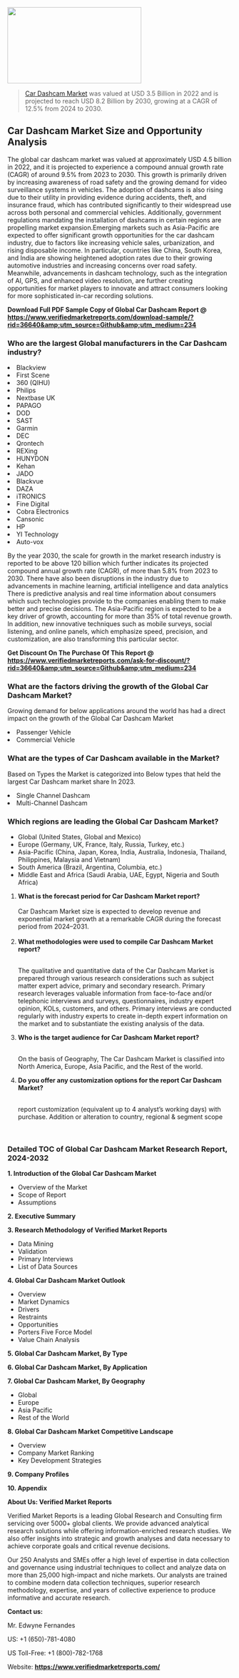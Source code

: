 
<img src="https://ffe5etoiles.com/wp-content/uploads/2024/12/MST1-300x171.png" alt="" width="300" height="171" class="alignnone size-medium wp-image-20088" /><blockquote><p><p><a href="https://www.verifiedmarketreports.com/download-sample/?rid=36640&utm_source=Github&utm_medium=234" target="_blank">Car Dashcam Market</a> was valued at USD 3.5 Billion in 2022 and is projected to reach USD 8.2 Billion by 2030, growing at a CAGR of 12.5% from 2024 to 2030.</p></blockquote><p><h2>Car Dashcam Market Size and Opportunity Analysis</h2>The global car dashcam market was valued at approximately USD 4.5 billion in 2022, and it is projected to experience a compound annual growth rate (CAGR) of around 9.5% from 2023 to 2030. This growth is primarily driven by increasing awareness of road safety and the growing demand for video surveillance systems in vehicles. The adoption of dashcams is also rising due to their utility in providing evidence during accidents, theft, and insurance fraud, which has contributed significantly to their widespread use across both personal and commercial vehicles. Additionally, government regulations mandating the installation of dashcams in certain regions are propelling market expansion.Emerging markets such as Asia-Pacific are expected to offer significant growth opportunities for the car dashcam industry, due to factors like increasing vehicle sales, urbanization, and rising disposable income. In particular, countries like China, South Korea, and India are showing heightened adoption rates due to their growing automotive industries and increasing concerns over road safety. Meanwhile, advancements in dashcam technology, such as the integration of AI, GPS, and enhanced video resolution, are further creating opportunities for market players to innovate and attract consumers looking for more sophisticated in-car recording solutions.</p><p class=""><strong>Download Full PDF Sample Copy of Global Car Dashcam Report @ <a href="https://www.verifiedmarketreports.com/download-sample/?rid=36640&amp;utm_source=Github&amp;utm_medium=234" target="_blank">https://www.verifiedmarketreports.com/download-sample/?rid=36640&amp;utm_source=Github&amp;utm_medium=234</a></strong></p><h3 id="" class="">Who are the largest Global manufacturers in the Car Dashcam industry?</h3><p><li>Blackview</li><li> First Scene</li><li> 360 (QIHU)</li><li> Philips</li><li> Nextbase UK</li><li> PAPAGO</li><li> DOD</li><li> SAST</li><li> Garmin</li><li> DEC</li><li> Qrontech</li><li> REXing</li><li> HUNYDON</li><li> Kehan</li><li> JADO</li><li> Blackvue</li><li> DAZA</li><li> iTRONICS</li><li> Fine Digital</li><li> Cobra Electronics</li><li> Cansonic</li><li> HP</li><li> YI Technology</li><li> Auto-vox</li></p><div class=""><div class="" dir="" data-message-author-role="" data-message-id="" data-message-model-slug=""><div class=""><div class=""><div class=""><div class="" dir="" data-message-author-role="" data-message-id="" data-message-model-slug=""><div class=""><div class=""><p>By the year 2030, the scale for growth in the market research industry is reported to be above 120 billion which further indicates its projected compound annual growth rate (CAGR), of more than 5.8% from 2023 to 2030. There have also been disruptions in the industry due to advancements in machine learning, artificial intelligence and data analytics There is predictive analysis and real time information about consumers which such technologies provide to the companies enabling them to make better and precise decisions. The Asia-Pacific region is expected to be a key driver of growth, accounting for more than 35% of total revenue growth. In addition, new innovative techniques such as mobile surveys, social listening, and online panels, which emphasize speed, precision, and customization, are also transforming this particular sector.</p><p><strong>Get Discount On The Purchase Of This Report @&nbsp; <a href="https://www.verifiedmarketreports.com/ask-for-discount/?rid=36640&amp;utm_source=Github&amp;utm_medium=234" target="_blank">https://www.verifiedmarketreports.com/ask-for-discount/?rid=36640&amp;utm_source=Github&amp;utm_medium=234</a></strong></p></div></div></div></div></div></div></div></div><h3 id="" class="">What are the factors driving the growth of the Global Car Dashcam Market?</h3><p id="" class="">Growing demand for below applications around the world has had a direct impact on the growth of the Global Car Dashcam Market</p><p id="" class=""><li>Passenger Vehicle</li><li> Commercial Vehicle</li></p><h3 id="" class="">What are the types of Car Dashcam available in the Market?</h3><p id="" class="">Based on Types the Market is categorized into Below types that held the largest Car Dashcam market share In 2023.</p><p id="" class=""><li>Single Channel Dashcam</li><li> Multi-Channel Dashcam</li></p><h3 id="" class="">Which regions are leading the Global Car Dashcam Market?</h3><ul><li>Global (United States, Global and Mexico)</li><li>Europe (Germany, UK, France, Italy, Russia, Turkey, etc.)</li><li>Asia-Pacific (China, Japan, Korea, India, Australia, Indonesia, Thailand, Philippines, Malaysia and Vietnam)</li><li>South America (Brazil, Argentina, Columbia, etc.)</li><li>Middle East and Africa (Saudi Arabia, UAE, Egypt, Nigeria and South Africa)</li></ul><p><ol><li><strong>What is the forecast period for Car Dashcam Market report?<br /></strong><br /><span data-sheets-root="1" data-sheets-value="{&quot;1&quot;:2,&quot;2&quot;:&quot;XXXX size is expected to develop revenue and exponential market growth at a remarkable CAGR during the forecast period from 2024&ndash;2030.&quot;}" data-sheets-userformat="{&quot;2&quot;:12674,&quot;4&quot;:{&quot;1&quot;:2,&quot;2&quot;:16776960},&quot;10&quot;:2,&quot;11&quot;:0,&quot;15&quot;:&quot;Arial&quot;,&quot;16&quot;:12}">Car Dashcam Market size is expected to develop revenue and exponential market growth at a remarkable CAGR during the forecast period from 2024&ndash;2031.</span><br /><br /></li><li><strong>What methodologies were used to compile Car Dashcam Market report?<br /><br /></strong><p>The qualitative and quantitative data of the&nbsp;Car Dashcam Market is prepared through various research considerations such as subject matter expert advice, primary and secondary research. Primary research leverages valuable information from face-to-face and/or telephonic interviews and surveys, questionnaires, industry expert opinion, KOLs, customers, and others. Primary interviews are conducted regularly with industry experts to create in-depth expert information on the market and to substantiate the existing analysis of the data.&nbsp;</p></li><li><strong>Who is the target audience for Car Dashcam Market report?<br /><br /></strong><p>On the basis of Geography, The&nbsp;Car Dashcam Market is classified into North America, Europe, Asia Pacific, and the Rest of the world.</p></li><li><strong>Do you offer any customization options for the report Car Dashcam Market?<br /><br /></strong><p>report customization (equivalent up to 4 analyst&rsquo;s working days) with purchase. Addition or alteration to country, regional &amp; segment scope</p><p>&nbsp;</p></li></ol></p><h3 id="" class="">Detailed TOC of Global Car Dashcam Market Research Report, 2024-2032</h3><p id="" class=""><strong>1. Introduction of the Global Car Dashcam Market</strong></p><ul><li>Overview of the Market</li><li>Scope of Report</li><li>Assumptions</li></ul><p id="" class=""><strong>2. Executive Summary</strong></p><p id="" class=""><strong>3. Research Methodology of&nbsp;Verified Market Reports</strong></p><ul><li>Data Mining</li><li>Validation</li><li>Primary Interviews</li><li>List of Data Sources</li></ul><p id="" class=""><strong>4. Global Car Dashcam Market Outlook</strong></p><ul><li>Overview</li><li>Market Dynamics</li><li>Drivers</li><li>Restraints</li><li>Opportunities</li><li>Porters Five Force Model</li><li>Value Chain Analysis</li></ul><p id="" class=""><strong>5. Global Car Dashcam Market, By&nbsp;Type</strong></p><p id="" class=""><strong>6. Global Car Dashcam Market, By Application</strong></p><p id="" class=""><strong>7. Global Car Dashcam Market, By Geography</strong></p><ul><li>Global</li><li>Europe</li><li>Asia Pacific</li><li>Rest of the World</li></ul><p id="" class=""><strong>8. Global Car Dashcam Market Competitive Landscape</strong></p><ul><li>Overview</li><li>Company Market Ranking</li><li>Key Development Strategies</li></ul><p id="" class=""><strong>9. Company Profiles</strong></p><p id="" class=""><strong>10. Appendix</strong></p><p id="" class=""><strong>About Us: Verified Market Reports</strong></p><p id="" class="">Verified Market Reports is a leading Global Research and Consulting firm servicing over 5000+ global clients. We provide advanced analytical research solutions while offering information-enriched research studies. We also offer insights into strategic and growth analyses and data necessary to achieve corporate goals and critical revenue decisions.</p><p id="" class="">Our 250 Analysts and SMEs offer a high level of expertise in data collection and governance using industrial techniques to collect and analyze data on more than 25,000 high-impact and niche markets. Our analysts are trained to combine modern data collection techniques, superior research methodology, expertise, and years of collective experience to produce informative and accurate research.</p><p id="" class=""><strong>Contact us:</strong></p><p id="" class="">Mr. Edwyne Fernandes</p><p id="" class="">US: +1 (650)-781-4080</p><p id="" class="">US Toll-Free: +1 (800)-782-1768</p><p id="" class="">Website: <a target="" data-test-app-aware-link=""><strong>https://www.verifiedmarketreports.com/</strong></a></p>
